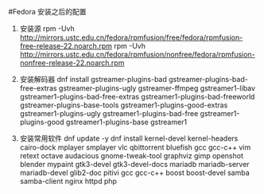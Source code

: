 #Fedora 安装之后的配置
1. 安装源
rpm -Uvh http://mirrors.ustc.edu.cn/fedora/rpmfusion/free/fedora/rpmfusion-free-release-22.noarch.rpm
rpm -Uvh http://mirrors.ustc.edu.cn/fedora/rpmfusion/nonfree/fedora/rpmfusion-nonfree-release-22.noarch.rpm

2. 安装解码器
dnf install gstreamer-plugins-bad gstreamer-plugins-bad-free-extras gstreamer-plugins-ugly gstreamer-ffmpeg gstreamer1-libav gstreamer1-plugins-bad-free-extras gstreamer1-plugins-bad-freeworld gstreamer-plugins-base-tools gstreamer1-plugins-good-extras gstreamer1-plugins-ugly gstreamer1-plugins-bad-free gstreamer1-plugins-good gstreamer1-plugins-base gstreamer1

3. 安装常用软件
dnf update -y
dnf install kernel-devel kernel-headers cairo-dock mplayer smplayer vlc qbittorrent bluefish gcc gcc-c++ vim retext octave audacious gnome-tweak-tool graphviz gimp openshot blender mypaint gtk3-devel gtk3-devel-docs mariadb mariadb-server mariadb-devel glib2-doc pitivi gcc gcc-c++ boost boost-devel samba samba-client nginx httpd php


